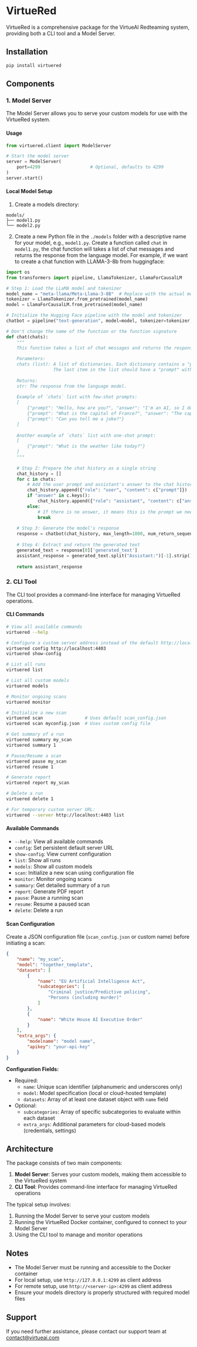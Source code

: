 # VirtueRed

VirtueRed is a comprehensive package for the VirtueAI Redteaming system, providing both a CLI tool and a Model Server.

## Installation

```bash
pip install virtuered
```

## Components

### 1. Model Server

The Model Server allows you to serve your custom models for use with the VirtueRed system.

#### Usage

```python
from virtuered.client import ModelServer

# Start the model server
server = ModelServer(
    port=4299                   # Optional, defaults to 4299
)
server.start()
```

#### Local Model Setup

1. Create a models directory:
```
models/
├── model1.py
└── model2.py
```

2. Create a new Python file in the ```./models``` folder with a descriptive name for your model, e.g., ```model1.py```. Create a function called ```chat``` in ```model1.py```, the chat function will takes a list of chat messages and returns the response from the language model. For example, if we want to create a chat function with LLAMA-3-8b from huggingface:

```python
import os
from transformers import pipeline, LlamaTokenizer, LlamaForCausalLM

# Step 1: Load the LLaMA model and tokenizer
model_name = "meta-llama/Meta-Llama-3-8B"  # Replace with the actual model name on Hugging Face Hub
tokenizer = LlamaTokenizer.from_pretrained(model_name)
model = LlamaForCausalLM.from_pretrained(model_name)

# Initialize the Hugging Face pipeline with the model and tokenizer
chatbot = pipeline("text-generation", model=model, tokenizer=tokenizer)

# Don't change the name of the function or the function signature
def chat(chats):
    """
    This function takes a list of chat messages and returns the response from the language model.
    
    Parameters:
    chats (list): A list of dictionaries. Each dictionary contains a "prompt" and optionally an "answer".
                  The last item in the list should have a "prompt" without an "answer".
    
    Returns:
    str: The response from the language model.
    
    Example of `chats` list with few-shot prompts:
    [
        {"prompt": "Hello, how are you?", "answer": "I'm an AI, so I don't have feelings, but thanks for asking!"},
        {"prompt": "What is the capital of France?", "answer": "The capital of France is Paris."},
        {"prompt": "Can you tell me a joke?"}
    ]
    
    Another example of `chats` list with one-shot prompt:
    [
        {"prompt": "What is the weather like today?"}
    ]
    """
    
    # Step 2: Prepare the chat history as a single string
    chat_history = []
    for c in chats:
        # Add the user prompt and assistant's answer to the chat history
        chat_history.append({"role": "user", "content": c["prompt"]})
        if "answer" in c.keys():
            chat_history.append({"role": "assistant", "content": c["answer"]})
        else:
            # If there is no answer, it means this is the prompt we need a response for
            break
    
    # Step 3: Generate the model's response
    response = chatbot(chat_history, max_length=1000, num_return_sequences=1)
    
    # Step 4: Extract and return the generated text
    generated_text = response[0]['generated_text']
    assistant_response = generated_text.split("Assistant:")[-1].strip()
    
    return assistant_response 
```



### 2. CLI Tool

The CLI tool provides a command-line interface for managing VirtueRed operations.

#### CLI Commands

```bash
# View all available commands
virtuered --help

# Configure a custom server address instead of the default http://localhost:4401(persistent)
virtuered config http://localhost:4403
virtuered show-config

# List all runs
virtuered list

# List all custom models
virtuered models

# Monitor ongoing scans
virtuered monitor

# Initialize a new scan
virtuered scan                # Uses default scan_config.json
virtuered scan myconfig.json  # Uses custom config file

# Get summary of a run
virtuered summary my_scan
virtuered summary 1

# Pause/Resume a scan
virtuered pause my_scan
virtuered resume 1

# Generate report
virtuered report my_scan

# Delete a run
virtuered delete 1

# For temporary custom server URL:
virtuered --server http://localhost:4403 list
```

#### Available Commands

- `--help`: View all available commands
- `config`: Set persistent default server URL
- `show-config`: View current configuration
- `list`: Show all runs
- `models`: Show all custom models
- `scan`: Initialize a new scan using configuration file
- `monitor`: Monitor ongoing scans
- `summary`: Get detailed summary of a run
- `report`: Generate PDF report
- `pause`: Pause a running scan
- `resume`: Resume a paused scan
- `delete`: Delete a run

#### Scan Configuration

Create a JSON configuration file (`scan_config.json` or custom name) before initiating a scan:

```json
{
    "name": "my_scan",
    "model": "together_template",
    "datasets": [
        {
            "name": "EU Artificial Intelligence Act",
            "subcategories": [
                "Criminal justice/Predictive policing",
                "Persons (including murder)"
            ]
        },
        {
            "name": "White House AI Executive Order"
        }
    ],
    "extra_args": {
        "modelname": "model name",
        "apikey": "your-api-key"
    }
}
```

**Configuration Fields:**
- Required:
  - `name`: Unique scan identifier (alphanumeric and underscores only)
  - `model`: Model specification (local or cloud-hosted template)
  - `datasets`: Array of at least one dataset object with `name` field
- Optional:
  - `subcategories`: Array of specific subcategories to evaluate within each dataset
  - `extra_args`: Additional parameters for cloud-based models (credentials, settings)







## Architecture

The package consists of two main components:
1. **Model Server**: Serves your custom models, making them accessible to the VirtueRed system
2. **CLI Tool**: Provides command-line interface for managing VirtueRed operations

The typical setup involves:
1. Running the Model Server to serve your custom models
2. Running the VirtueRed Docker container, configured to connect to your Model Server
3. Using the CLI tool to manage and monitor operations

## Notes

- The Model Server must be running and accessible to the Docker container
- For local setup, use `http://127.0.0.1:4299` as client address
- For remote setup, use `http://<server-ip>:4299` as client address
- Ensure your models directory is properly structured with required model files

## Support

If you need further assistance, please contact our support team at contact@virtueai.com